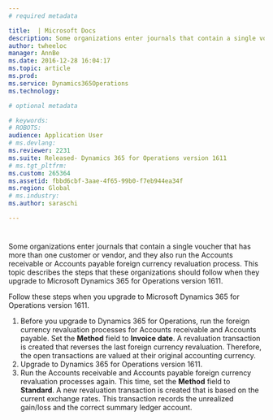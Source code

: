 ```yaml
---
# required metadata

title:  | Microsoft Docs
description: Some organizations enter journals that contain a single voucher that has more than one customer or vendor, and they also run the Accounts receivable or Accounts payable foreign currency revaluation process. This topic describes the steps that these organizations should follow when they upgrade to Microsoft Dynamics 365 for Operations version 1611.
author: twheeloc
manager: AnnBe
ms.date: 2016-12-28 16:04:17
ms.topic: article
ms.prod: 
ms.service: Dynamics365Operations
ms.technology: 

# optional metadata

# keywords: 
# ROBOTS: 
audience: Application User
# ms.devlang: 
ms.reviewer: 2231
ms.suite: Released- Dynamics 365 for Operations version 1611
# ms.tgt_pltfrm: 
ms.custom: 265364
ms.assetid: fbbd6cbf-3aae-4f65-99b0-f7eb944ea34f
ms.region: Global
# ms.industry: 
ms.author: saraschi

---
```


# 

Some organizations enter journals that contain a single voucher that has more than one customer or vendor, and they also run the Accounts receivable or Accounts payable foreign currency revaluation process. This topic describes the steps that these organizations should follow when they upgrade to Microsoft Dynamics 365 for Operations version 1611.

Follow these steps when you upgrade to Microsoft Dynamics 365 for Operations version 1611.

1.  Before you upgrade to Dynamics 365 for Operations, run the foreign currency revaluation processes for Accounts receivable and Accounts payable. Set the **Method** field to **Invoice date**. A revaluation transaction is created that reverses the last foreign currency revaluation. Therefore, the open transactions are valued at their original accounting currency.
2.  Upgrade to Dynamics 365 for Operations version 1611.
3.  Run the Accounts receivable and Accounts payable foreign currency revaluation processes again. This time, set the **Method** field to **Standard**. A new revaluation transaction is created that is based on the current exchange rates. This transaction records the unrealized gain/loss and the correct summary ledger account.


